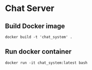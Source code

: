 # Chat Server

## Build Docker image
`docker build -t 'chat_system' .`

## Run docker container
`docker run -it chat_system:latest bash`

